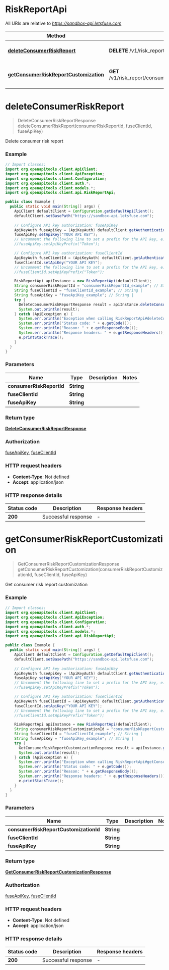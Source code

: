 # RiskReportApi

All URIs are relative to *https://sandbox-api.letsfuse.com*

| Method | HTTP request | Description |
|------------- | ------------- | -------------|
| [**deleteConsumerRiskReport**](RiskReportApi.md#deleteConsumerRiskReport) | **DELETE** /v1/risk_report/consumer/{consumer_risk_report_id} | Delete consumer risk report |
| [**getConsumerRiskReportCustomization**](RiskReportApi.md#getConsumerRiskReportCustomization) | **GET** /v1/risk_report/consumer/customization/{consumer_risk_report_customization_id} | Get consumer risk report customization |


<a id="deleteConsumerRiskReport"></a>
# **deleteConsumerRiskReport**
> DeleteConsumerRiskReportResponse deleteConsumerRiskReport(consumerRiskReportId, fuseClientId, fuseApiKey)

Delete consumer risk report

### Example
```java
// Import classes:
import org.openapitools.client.ApiClient;
import org.openapitools.client.ApiException;
import org.openapitools.client.Configuration;
import org.openapitools.client.auth.*;
import org.openapitools.client.models.*;
import org.openapitools.client.api.RiskReportApi;

public class Example {
  public static void main(String[] args) {
    ApiClient defaultClient = Configuration.getDefaultApiClient();
    defaultClient.setBasePath("https://sandbox-api.letsfuse.com");
    
    // Configure API key authorization: fuseApiKey
    ApiKeyAuth fuseApiKey = (ApiKeyAuth) defaultClient.getAuthentication("fuseApiKey");
    fuseApiKey.setApiKey("YOUR API KEY");
    // Uncomment the following line to set a prefix for the API key, e.g. "Token" (defaults to null)
    //fuseApiKey.setApiKeyPrefix("Token");

    // Configure API key authorization: fuseClientId
    ApiKeyAuth fuseClientId = (ApiKeyAuth) defaultClient.getAuthentication("fuseClientId");
    fuseClientId.setApiKey("YOUR API KEY");
    // Uncomment the following line to set a prefix for the API key, e.g. "Token" (defaults to null)
    //fuseClientId.setApiKeyPrefix("Token");

    RiskReportApi apiInstance = new RiskReportApi(defaultClient);
    String consumerRiskReportId = "consumerRiskReportId_example"; // String | 
    String fuseClientId = "fuseClientId_example"; // String | 
    String fuseApiKey = "fuseApiKey_example"; // String | 
    try {
      DeleteConsumerRiskReportResponse result = apiInstance.deleteConsumerRiskReport(consumerRiskReportId, fuseClientId, fuseApiKey);
      System.out.println(result);
    } catch (ApiException e) {
      System.err.println("Exception when calling RiskReportApi#deleteConsumerRiskReport");
      System.err.println("Status code: " + e.getCode());
      System.err.println("Reason: " + e.getResponseBody());
      System.err.println("Response headers: " + e.getResponseHeaders());
      e.printStackTrace();
    }
  }
}
```

### Parameters

| Name | Type | Description  | Notes |
|------------- | ------------- | ------------- | -------------|
| **consumerRiskReportId** | **String**|  | |
| **fuseClientId** | **String**|  | |
| **fuseApiKey** | **String**|  | |

### Return type

[**DeleteConsumerRiskReportResponse**](DeleteConsumerRiskReportResponse.md)

### Authorization

[fuseApiKey](../README.md#fuseApiKey), [fuseClientId](../README.md#fuseClientId)

### HTTP request headers

 - **Content-Type**: Not defined
 - **Accept**: application/json

### HTTP response details
| Status code | Description | Response headers |
|-------------|-------------|------------------|
| **200** | Successful response |  -  |

<a id="getConsumerRiskReportCustomization"></a>
# **getConsumerRiskReportCustomization**
> GetConsumerRiskReportCustomizationResponse getConsumerRiskReportCustomization(consumerRiskReportCustomizationId, fuseClientId, fuseApiKey)

Get consumer risk report customization

### Example
```java
// Import classes:
import org.openapitools.client.ApiClient;
import org.openapitools.client.ApiException;
import org.openapitools.client.Configuration;
import org.openapitools.client.auth.*;
import org.openapitools.client.models.*;
import org.openapitools.client.api.RiskReportApi;

public class Example {
  public static void main(String[] args) {
    ApiClient defaultClient = Configuration.getDefaultApiClient();
    defaultClient.setBasePath("https://sandbox-api.letsfuse.com");
    
    // Configure API key authorization: fuseApiKey
    ApiKeyAuth fuseApiKey = (ApiKeyAuth) defaultClient.getAuthentication("fuseApiKey");
    fuseApiKey.setApiKey("YOUR API KEY");
    // Uncomment the following line to set a prefix for the API key, e.g. "Token" (defaults to null)
    //fuseApiKey.setApiKeyPrefix("Token");

    // Configure API key authorization: fuseClientId
    ApiKeyAuth fuseClientId = (ApiKeyAuth) defaultClient.getAuthentication("fuseClientId");
    fuseClientId.setApiKey("YOUR API KEY");
    // Uncomment the following line to set a prefix for the API key, e.g. "Token" (defaults to null)
    //fuseClientId.setApiKeyPrefix("Token");

    RiskReportApi apiInstance = new RiskReportApi(defaultClient);
    String consumerRiskReportCustomizationId = "consumerRiskReportCustomizationId_example"; // String | 
    String fuseClientId = "fuseClientId_example"; // String | 
    String fuseApiKey = "fuseApiKey_example"; // String | 
    try {
      GetConsumerRiskReportCustomizationResponse result = apiInstance.getConsumerRiskReportCustomization(consumerRiskReportCustomizationId, fuseClientId, fuseApiKey);
      System.out.println(result);
    } catch (ApiException e) {
      System.err.println("Exception when calling RiskReportApi#getConsumerRiskReportCustomization");
      System.err.println("Status code: " + e.getCode());
      System.err.println("Reason: " + e.getResponseBody());
      System.err.println("Response headers: " + e.getResponseHeaders());
      e.printStackTrace();
    }
  }
}
```

### Parameters

| Name | Type | Description  | Notes |
|------------- | ------------- | ------------- | -------------|
| **consumerRiskReportCustomizationId** | **String**|  | |
| **fuseClientId** | **String**|  | |
| **fuseApiKey** | **String**|  | |

### Return type

[**GetConsumerRiskReportCustomizationResponse**](GetConsumerRiskReportCustomizationResponse.md)

### Authorization

[fuseApiKey](../README.md#fuseApiKey), [fuseClientId](../README.md#fuseClientId)

### HTTP request headers

 - **Content-Type**: Not defined
 - **Accept**: application/json

### HTTP response details
| Status code | Description | Response headers |
|-------------|-------------|------------------|
| **200** | Successful response |  -  |

